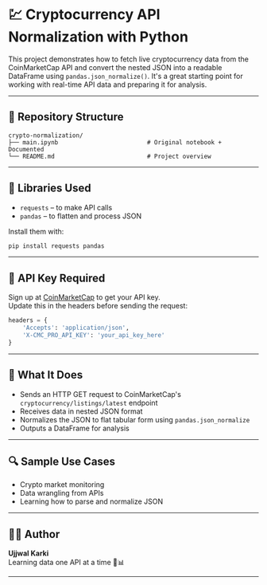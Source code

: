 # 💹 Cryptocurrency API Normalization with Python

This project demonstrates how to fetch live cryptocurrency data from the CoinMarketCap API and convert the nested JSON into a readable DataFrame using `pandas.json_normalize()`. It's a great starting point for working with real-time API data and preparing it for analysis.

---

## 📁 Repository Structure

```
crypto-normalization/
├── main.ipynb                         # Original notebook + Documented
└── README.md                          # Project overview
```

---

## 🧰 Libraries Used

- `requests` – to make API calls
- `pandas` – to flatten and process JSON

Install them with:
```bash
pip install requests pandas
```

---

## 🔑 API Key Required

Sign up at [CoinMarketCap](https://coinmarketcap.com/api/) to get your API key.  
Update this in the headers before sending the request:
```python
headers = {
    'Accepts': 'application/json',
    'X-CMC_PRO_API_KEY': 'your_api_key_here'
}
```

---

## 🚀 What It Does

- Sends an HTTP GET request to CoinMarketCap's `cryptocurrency/listings/latest` endpoint
- Receives data in nested JSON format
- Normalizes the JSON to flat tabular form using `pandas.json_normalize`
- Outputs a DataFrame for analysis

---

## 🔍 Sample Use Cases

- Crypto market monitoring
- Data wrangling from APIs
- Learning how to parse and normalize JSON

---

## 👨‍💻 Author

**Ujjwal Karki**  
Learning data one API at a time 📡📊

---